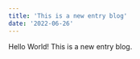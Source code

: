 ```yaml
---
title: 'This is a new entry blog'
date: '2022-06-26'
---
```


Hello World! This is a new entry blog.
